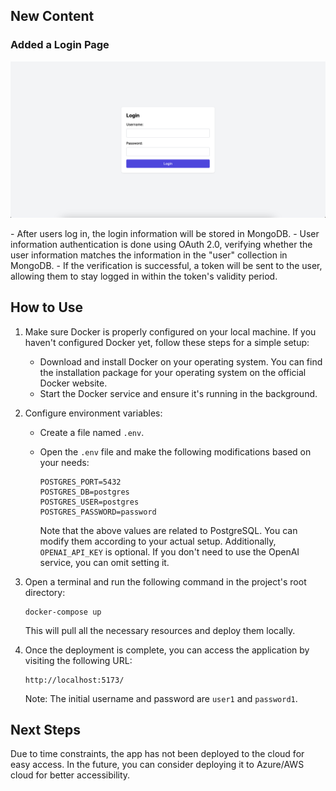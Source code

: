 ## New Content
### Added a Login Page
<p align="center">
    <img alt="Login" src="_static/Login.png" />
</p>
- After users log in, the login information will be stored in MongoDB.
- User information authentication is done using OAuth 2.0, verifying whether the user information matches the information in the "user" collection in MongoDB.
- If the verification is successful, a token will be sent to the user, allowing them to stay logged in within the token's validity period.

## How to Use

1. Make sure Docker is properly configured on your local machine. If you haven't configured Docker yet, follow these steps for a simple setup:
   - Download and install Docker on your operating system. You can find the installation package for your operating system on the official Docker website.
   - Start the Docker service and ensure it's running in the background.

2. Configure environment variables:

   - Create a file named `.env`.
   - Open the `.env` file and make the following modifications based on your needs:

     ```
     POSTGRES_PORT=5432
     POSTGRES_DB=postgres
     POSTGRES_USER=postgres
     POSTGRES_PASSWORD=password
     ```

     Note that the above values are related to PostgreSQL. You can modify them according to your actual setup. Additionally, `OPENAI_API_KEY` is optional. If you don't need to use the OpenAI service, you can omit setting it.

3. Open a terminal and run the following command in the project's root directory:
     ```
     docker-compose up
     ```
    This will pull all the necessary resources and deploy them locally.

4. Once the deployment is complete, you can access the application by visiting the following URL:
     ```
     http://localhost:5173/
     ```
     Note: The initial username and password are `user1` and `password1`.

## Next Steps

Due to time constraints, the app has not been deployed to the cloud for easy access. In the future, you can consider deploying it to Azure/AWS cloud for better accessibility.